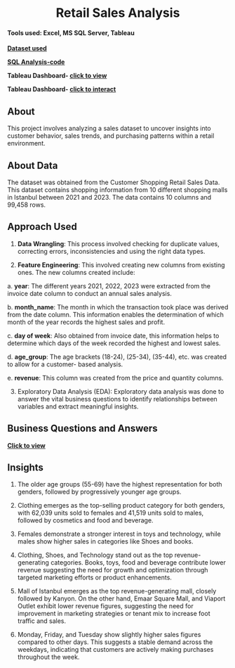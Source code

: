 <div align='center'> <h1>  Retail Sales Analysis </div>

#### Tools used: Excel, MS SQL Server, Tableau

**[Dataset used](https://www.kaggle.com/datasets/mehmettahiraslan/customer-shopping-dataset)**

**[SQL Analysis-code](https://github.com/Weefred/Retail_Sales_Analysis/blob/main/Retail_Sales_Analysis.sql)**

**Tableau Dashboard- [click to view](https://github.com/Weefred/Retail_Sales_Analysis/blob/main/Retail_Sales_Analysis_Dashboard.png)**

**Tableau Dashboard- [click to interact](https://public.tableau.com/app/profile/weefred.momodu/viz/Customershoppingdata/Dashboard1?publish=yes)**

## About

This project involves analyzing a sales dataset to uncover insights into customer behavior, sales trends, and purchasing patterns within a retail environment. 

## About Data 

The dataset was obtained from the Customer Shopping Retail Sales Data. This dataset contains shopping information from 10 different shopping malls in Istanbul between 2021 and 2023. The data contains 10 columns and 99,458 rows.

## Approach Used

1.	**Data Wrangling**: This process involved checking for duplicate values, correcting errors, inconsistencies and using the right data types.
   
2.	**Feature Engineering**: This involved creating new columns from existing ones. The new columns created include:
   
a.	**year**:  The different years 2021, 2022, 2023 were extracted from the invoice date column to conduct an annual sales analysis.

b.	**month_name**: The month in which the transaction took place was derived from the date column. This information enables the determination of which month of the year records the 
         highest sales and profit.

c.	**day of week**: Also obtained from invoice date, this information helps to determine which days of the week recorded the highest and lowest sales.

d.	**age_group**: The age brackets (18-24), (25-34), (35-44), etc. was created to allow for a customer- based analysis.

e.	**revenue**: This column was created from the price and quantity columns.

3.	Exploratory Data Analysis (EDA): Exploratory data analysis was done to answer the vital business questions to identify relationships between variables and extract meaningful 
        insights.

## Business Questions and Answers
  **[Click to view](https://github.com/Weefred/Retail_Sales_Analysis/blob/main/Business_Questions_and_Answers.pdf)**
  
## Insights

1. The older age groups (55-69) have the highest representation for both genders, followed by progressively younger age groups. 

2. Clothing emerges as the top-selling product category for both genders, with 62,039 units sold to females and 41,519 units sold to males, followed by cosmetics and food and beverage. 

3. Females demonstrate a stronger interest in toys and technology, while males show higher sales in categories like Shoes and books.

4. Clothing, Shoes, and Technology stand out as the top revenue-generating categories. Books, toys, food and beverage contribute lower revenue suggesting the need for growth and 
   optimization through targeted marketing efforts or product enhancements.

5. Mall of Istanbul emerges as the top revenue-generating mall, closely followed by Kanyon. On the other hand, Emaar Square Mall, and Viaport Outlet exhibit lower revenue figures, 
  suggesting the need for improvement in marketing strategies or tenant mix to increase foot traffic and sales.

6. Monday, Friday, and Tuesday show slightly higher sales figures compared to other days. This suggests a stable demand across the weekdays, indicating that customers are actively 
   making purchases throughout the week.






 
